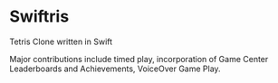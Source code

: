 # Swiftris
Tetris Clone written in Swift


Major contributions include timed play, incorporation of Game Center Leaderboards and Achievements, VoiceOver Game Play.
